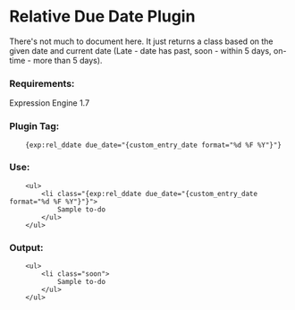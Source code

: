 # Relative Due Date Plugin

There's not much to document here. It just returns a class based on the given date and current date (Late - date has past, soon - within 5 days, on-time - more than 5 days).

### Requirements:
Expression Engine 1.7

### Plugin Tag:
		{exp:rel_ddate due_date="{custom_entry_date format="%d %F %Y"}"}

### Use:
		<ul>
			<li class="{exp:rel_ddate due_date="{custom_entry_date format="%d %F %Y"}"}">
				Sample to-do
			</ul>
		</ul>

### Output:
		<ul>
			<li class="soon">
				Sample to-do
			</ul>
		</ul>